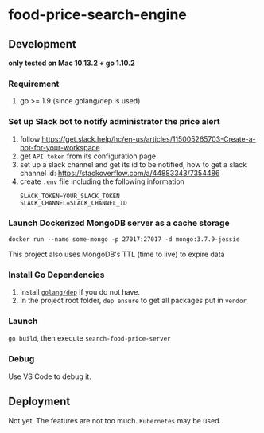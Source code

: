 # food-price-search-engine

## Development

**only tested on Mac 10.13.2 + go 1.10.2**

### Requirement

1. go >= 1.9 (since golang/dep is used)

### Set up Slack bot to notify administrator the price alert

1. follow
https://get.slack.help/hc/en-us/articles/115005265703-Create-a-bot-for-your-workspace
2. get `API token` from its configuration page
3. set up a slack channel and get its id to be notified, how to get a slack channel id: https://stackoverflow.com/a/44883343/7354486
4. create `.env` file including the following information
    ```
    SLACK_TOKEN=YOUR_SLACK_TOKEN
    SLACK_CHANNEL=SLACK_CHANNEL_ID
    ```
### Launch Dockerized MongoDB server as a cache storage

```
docker run --name some-mongo -p 27017:27017 -d mongo:3.7.9-jessie
```

This project also uses MongoDB's TTL (time to live) to expire data

### Install Go Dependencies

1. Install [`golang/dep`](https://github.com/golang/dep) if you do not have.
2. In the project root folder, `dep ensure` to get all packages put in `vendor`

### Launch

`go build`, then execute `search-food-price-server`

### Debug

Use VS Code to debug it.  

## Deployment

Not yet. The features are not too much. `Kubernetes` may be used.
